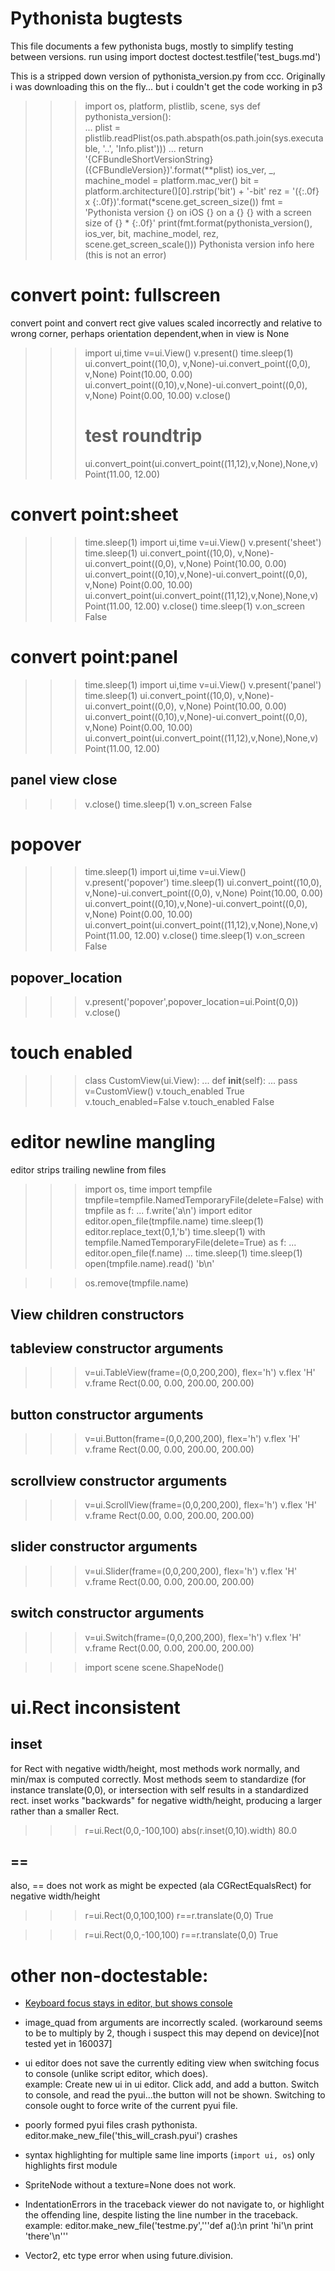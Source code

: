 # Pythonista bugtests
This file documents a few pythonista bugs, mostly to simplify testing between versions.  run using 
    import doctest
    doctest.testfile('test_bugs.md')

This is a stripped down version of pythonista_version.py from ccc.  Originally i was downloading this on the fly... but i couldn't get the code working in p3

>>> import os, platform, plistlib, scene, sys
>>> def pythonista_version():  
...    plist = plistlib.readPlist(os.path.abspath(os.path.join(sys.executable, '..', 'Info.plist')))
...    return '{CFBundleShortVersionString} ({CFBundleVersion})'.format(**plist)
>>> ios_ver, _,  machine_model = platform.mac_ver()
>>> bit = platform.architecture()[0].rstrip('bit') + '-bit'
>>> rez = '({:.0f} x {:.0f})'.format(*scene.get_screen_size())
>>> fmt = 'Pythonista version {} on iOS {} on a {} {} with a screen size of {} * {:.0f}'
>>> print(fmt.format(pythonista_version(), ios_ver, bit, machine_model, rez, scene.get_screen_scale())) 
Pythonista version info here (this is not an error)

# convert point: fullscreen
convert point and convert rect give values scaled incorrectly and relative to wrong corner, perhaps orientation dependent,when in view is None
>>> 
>>> import ui,time
>>> v=ui.View()
>>> v.present()
>>> time.sleep(1)
>>> ui.convert_point((10,0), v,None)-ui.convert_point((0,0), v,None)
Point(10.00, 0.00)
>>> ui.convert_point((0,10),v,None)-ui.convert_point((0,0), v,None)
Point(0.00, 10.00)
>>> v.close()
>>> # test roundtrip 
>>> ui.convert_point(ui.convert_point((11,12),v,None),None,v)
Point(11.00, 12.00)

# convert point:sheet
>>> time.sleep(1)
>>> import ui,time
>>> v=ui.View()
>>> v.present('sheet')
>>> time.sleep(1)
>>> ui.convert_point((10,0), v,None)-ui.convert_point((0,0), v,None)
Point(10.00, 0.00)
>>> ui.convert_point((0,10),v,None)-ui.convert_point((0,0), v,None)
Point(0.00, 10.00)
>>> ui.convert_point(ui.convert_point((11,12),v,None),None,v)
Point(11.00, 12.00)
>>> v.close()
>>> time.sleep(1)
>>> v.on_screen
False

# convert point:panel
>>> time.sleep(1)
>>> import ui,time
>>> v=ui.View()
>>> v.present('panel')
>>> time.sleep(1)
>>> ui.convert_point((10,0), v,None)-ui.convert_point((0,0), v,None)
Point(10.00, 0.00)
>>> ui.convert_point((0,10),v,None)-ui.convert_point((0,0), v,None)
Point(0.00, 10.00)
>>> ui.convert_point(ui.convert_point((11,12),v,None),None,v)
Point(11.00, 12.00)

## panel view close
>>> v.close()
>>> time.sleep(1)
>>> v.on_screen
False

# popover
>>> time.sleep(1)
>>> import ui,time
>>> v=ui.View()
>>> v.present('popover')
>>> time.sleep(1)
>>> ui.convert_point((10,0), v,None)-ui.convert_point((0,0), v,None)
Point(10.00, 0.00)
>>> ui.convert_point((0,10),v,None)-ui.convert_point((0,0), v,None)
Point(0.00, 10.00)
>>> ui.convert_point(ui.convert_point((11,12),v,None),None,v)
Point(11.00, 12.00)
>>> v.close()
>>> time.sleep(1)
>>> v.on_screen
False

## popover_location
>>> v.present('popover',popover_location=ui.Point(0,0))
>>> v.close()

# touch enabled
>>> class CustomView(ui.View):
...	def __init__(self):
...		pass
>>> v=CustomView()
>>> v.touch_enabled
True
>>> v.touch_enabled=False
>>> v.touch_enabled
False

# editor newline mangling
editor strips trailing newline from files
>>> import os, time
>>> import tempfile
>>> tmpfile=tempfile.NamedTemporaryFile(delete=False)
>>> with tmpfile as f:
...	f.write('a\n')
>>> import editor
>>> editor.open_file(tmpfile.name)
>>> time.sleep(1)
>>> editor.replace_text(0,1,'b')
>>> time.sleep(1)
>>> with tempfile.NamedTemporaryFile(delete=True) as f:
...   editor.open_file(f.name)
...   time.sleep(1)
>>> time.sleep(1)
>>> open(tmpfile.name).read()
'b\n'

>>> os.remove(tmpfile.name)

## View children constructors
## tableview constructor arguments
>>> v=ui.TableView(frame=(0,0,200,200), flex='h')
>>> v.flex
'H'
>>> v.frame
Rect(0.00, 0.00, 200.00, 200.00)

## button constructor arguments
>>> v=ui.Button(frame=(0,0,200,200), flex='h')
>>> v.flex
'H'
>>> v.frame
Rect(0.00, 0.00, 200.00, 200.00)

## scrollview constructor arguments
>>> v=ui.ScrollView(frame=(0,0,200,200), flex='h')
>>> v.flex
'H'
>>> v.frame
Rect(0.00, 0.00, 200.00, 200.00)

## slider constructor arguments
>>> v=ui.Slider(frame=(0,0,200,200), flex='h')
>>> v.flex
'H'
>>> v.frame
Rect(0.00, 0.00, 200.00, 200.00)

## switch constructor arguments
>>> v=ui.Switch(frame=(0,0,200,200), flex='h')
>>> v.flex
'H'
>>> v.frame
Rect(0.00, 0.00, 200.00, 200.00)

>>> import scene
>>> scene.ShapeNode()

# ui.Rect inconsistent
## inset
for Rect with negative width/height, most methods work normally, and min/max is computed correctly.  Most methods seem to standardize (for instance translate(0,0), or intersection with self results in a standardized rect.  inset works "backwards" for negative width/height, producing a larger rather than a smaller Rect.
>>> r=ui.Rect(0,0,-100,100)
>>> abs(r.inset(0,10).width)
80.0

## ==
 also, == does not work as might be expected (ala CGRectEqualsRect) for negative width/height
>>> r=ui.Rect(0,0,100,100)
>>> r==r.translate(0,0)
True

>>> r=ui.Rect(0,0,-100,100)
>>> r==r.translate(0,0)
True





# other non-doctestable:

  * [Keyboard focus stays in editor, but shows console](https://forum.omz-software.com/topic/1803/bug-keyboard-focus-stays-in-editor-despite-displaying-console)

  * image_quad from arguments are incorrectly scaled. (workaround seems to be to multiply by 2, though i suspect this may depend on device)[not tested yet in 160037]
  * ui editor does not save the currently editing view when switching focus to console (unlike script editor, which does).   
		example:  Create new ui in ui editor. Click add, and add a button.  Switch to console, and read the pyui...the button will not be shown.     Switching to console ought to force write of the current pyui file.

* poorly formed pyui files crash pythonista.  editor.make_new_file('this_will_crash.pyui') crashes
* syntax highlighting for multiple same line imports (`import ui, os`) only highlights first module
* SpriteNode without a texture=None does not work.  
* IndentationErrors in the traceback viewer do not navigate to, or  highlight the offending line, despite listing the line number in the traceback.
		example:
			editor.make_new_file('testme.py','''def a():\n   print 'hi'\n print 'there'\n'''
 * Vector2, etc type error when using future.division.

 